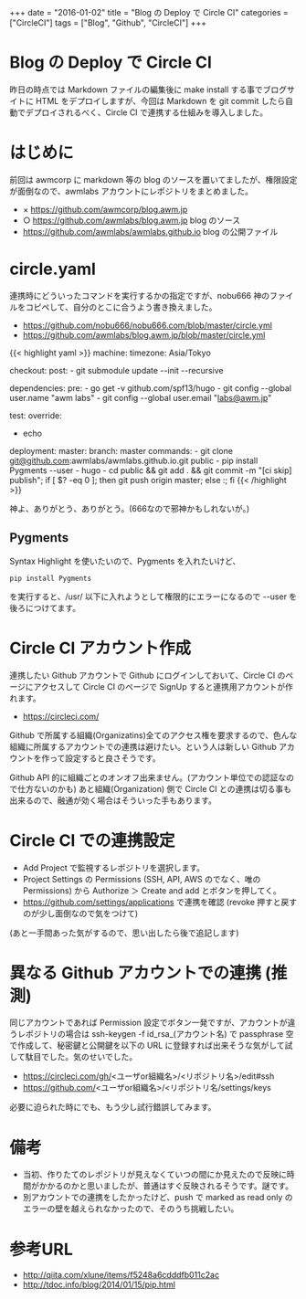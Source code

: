 +++
date = "2016-01-02"
title = "Blog の Deploy で Circle CI"
categories = ["CircleCI"]
tags = ["Blog", "Github", "CircleCI"]
+++

# Blog の Deploy で Circle CI

昨日の時点では Markdown ファイルの編集後に make install する事でブログサイトに HTML をデプロイしますが、今回は Markdown を git commit したら自動でデプロイされるべく、Circle CI で連携する仕組みを導入しました。

# はじめに

前回は awmcorp に markdown 等の blog のソースを置いてましたが、権限設定が面倒なので、awmlabs アカウントにレポジトリをまとめました。

 * × https://github.com/awmcorp/blog.awm.jp
 * ○ https://github.com/awmlabs/blog.awm.jp blog のソース
 * https://github.com/awmlabs/awmlabs.github.io blog の公開ファイル

# circle.yaml

連携時にどういったコマンドを実行するかの指定ですが、nobu666 神のファイルをコピペして、自分のとこに合うよう書き換えました。

 * https://github.com/nobu666/nobu666.com/blob/master/circle.yml
 * https://github.com/awmlabs/blog.awm.jp/blob/master/circle.yml

{{< highlight yaml >}}
machine:
  timezone: Asia/Tokyo

checkout:
  post:
    - git submodule update --init --recursive

dependencies:
  pre:
    - go get -v github.com/spf13/hugo
    - git config --global user.name "awm labs"
    - git config --global user.email "labs@awm.jp"

test:
  override:
   - echo

deployment:
  master:
    branch: master
    commands:
      - git clone git@github.com:awmlabs/awmlabs.github.io.git public
      - pip install Pygments --user
      - hugo
      - cd public && git add . && git commit -m "[ci skip] publish"; if [ $? -eq 0 ]; then git push origin master; else :; fi
{{< /highlight >}}

神よ、ありがとう、ありがとう。(666なので邪神かもしれないが。)

## Pygments

Syntax Highlight を使いたいので、Pygments を入れたいけど、
```
pip install Pygments
```
を実行すると、/usr/ 以下に入れようとして権限的にエラーになるので --user を後ろにつけてます。

# Circle CI アカウント作成

連携したい Github アカウントで Github にログインしておいて、Circle CI のページにアクセスして Circle CI のページで SignUp すると連携用アカウントが作れます。

 * https://circleci.com/

Github で所属する組織(Organizatins)全てのアクセス権を要求するので、色んな組織に所属するアカウントでの連携は避けたい。という人は新しい Github アカウントを作って設定すると良さそうです。

Github API 的に組織ごとのオンオフ出来ません。(アカウント単位での認証なので仕方ないのかも) あと組織(Organization) 側で Circle CI との連携は切る事も出来るので、融通が効く場合はそういった手もあります。

# Circle CI での連携設定

 * Add Project で監視するレポジトリを選択します。
 * Project Settings の Permissions (SSH, API, AWS のでなく、唯の Permissions) から Authorize ＞ Create and add とボタンを押してく。
 * https://github.com/settings/applications で連携を確認 (revoke 押すと戻すのが少し面倒なので気をつけて)

(あと一手間あった気がするので、思い出したら後で追記します)

# 異なる Github アカウントでの連携 (推測)

同じアカウントであれば Permission 設定でボタン一発ですが、アカウントが違うレポジトリの場合は ssh-keygen -f id_rsa_(アカウント名) で passphrase 空で作成して、秘密鍵と公開鍵を以下の URL に登録すれば出来そうな気がして試して駄目でした。気のせいでした。

 * https://circleci.com/gh/<ユーザor組織名>/<リポジトリ名>/edit#ssh
 * https://github.com/<ユーザor組織名>/<リポジトリ名/settings/keys

必要に迫られた時にでも、もう少し試行錯誤してみます。

# 備考

 * 当初、作りたてのレポジトリが見えなくていつの間にか見えたので反映に時間がかかるのかと思いましたが、普通はすぐ反映されるそうです。謎です。
 * 別アカウントでの連携をしたかったけど、push で marked as read only のエラーの壁を越えられなかったので、そのうち挑戦したい。

# 参考URL

 * http://qiita.com/xlune/items/f5248a6cdddfb011c2ac
 * http://tdoc.info/blog/2014/01/15/pip.html
